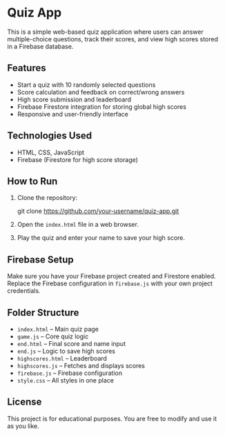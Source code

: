 # Quiz App

This is a simple web-based quiz application where users can answer multiple-choice questions, track their scores, and view high scores stored in a Firebase database.

## Features

- Start a quiz with 10 randomly selected questions
- Score calculation and feedback on correct/wrong answers
- High score submission and leaderboard
- Firebase Firestore integration for storing global high scores
- Responsive and user-friendly interface

## Technologies Used

- HTML, CSS, JavaScript
- Firebase (Firestore for high score storage)

## How to Run

1. Clone the repository:

   git clone https://github.com/your-username/quiz-app.git

2. Open the `index.html` file in a web browser.

3. Play the quiz and enter your name to save your high score.

## Firebase Setup

Make sure you have your Firebase project created and Firestore enabled. Replace the Firebase configuration in `firebase.js` with your own project credentials.

## Folder Structure

- `index.html` – Main quiz page
- `game.js` – Core quiz logic
- `end.html` – Final score and name input
- `end.js` – Logic to save high scores
- `highscores.html` – Leaderboard
- `highscores.js` – Fetches and displays scores
- `firebase.js` – Firebase configuration
- `style.css` – All styles in one place

## License

This project is for educational purposes. You are free to modify and use it as you like.
